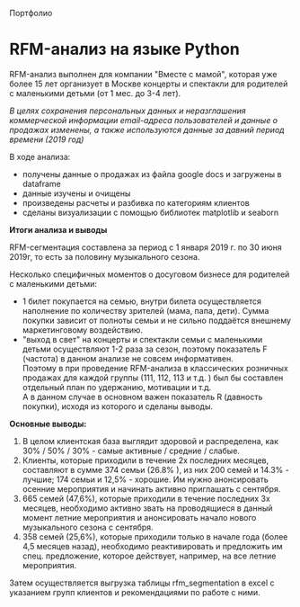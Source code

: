  Портфолио
# RFM-анализ на языке Python

RFM-анализ выполнен для компании "Вместе с мамой", которая уже более 15 лет организует в Москве концерты и спектакли для родителей с маленькими детьми (от 1 мес. до 3-4 лет).

*В целях сохранения персональных данных и неразглашения коммерческой информации email-адреса пользователей и данные о продажах изменены, а также используются данные за давний период времени (2019 год)* 

В ходе анализа:

 - получены данные о продажах из файла google docs и загружены в dataframe
 - данные изучены и очищены
 - произведены расчеты и разбивка по категориям клиентов 
 - сделаны визуализации с помощью библиотек matplotlib и seaborn
 
 **Итоги анализа и выводы**

RFM-сегментация составлена за период с 1 января 2019 г. по 30 июня 2019г, то есть за половину музыкального сезона.

Несколько специфичных моментов о досуговом бизнесе для родителей с маленькими детьми:

-   1 билет покупается на семью, внутри билета осуществляется наполнение по количеству зрителей (мама, папа, дети). Сумма покупки зависит от полноты семьи и не сильно поддаётся внешнему маркетинговому воздействию.
-   "выход в свет" на концерты и спектакли семьи с маленькими детьми осуществляют 1-2 раза за сезон, поэтому показатель F (частота) в данном анализе не совсем информативен.  
    Поэтому в при проведение RFM-анализа в классических розничных продажах для каждой группы (111, 112, 113 и т.д. ) был бы составлен отдельный план по удержанию, мотивации и т.д.   
    А в данном случае в основном важен показатель R (давность покупки), исходя из которого и сделаны выводы.

**Основные выводы:**

1.  В целом клиентская база выглядит здоровой и распределена, как 30% / 50% / 30% - самые активные / средние / слабые.
2.  Клиенты, которые приходили в течение 2х последних месяцев, составляют в сумме 374 семьи (26.8% ), из них 200 семей и 14.3% - лучшие; 174 семьи и 12,5% - хорошие. Им нужно анонсировать осенние мероприятия и начинать активно приглашать с сентября.
3.  665 семей (47,6%), которые приходили в течение последних 3х месяцев, необходимо активно звать на проводящиеся в данный момент летние мероприятия и анонсировать начало нового музыкального сезона с сентября.
4.  358 семей (25,6%), которые приходили только в начале года (более 4,5 месяцев назад), необходимо реактивировать и предложить им спец. предложение, которое действует, например, на все летние мероприятия.

Затем осуществляется выгрузка таблицы rfm_segmentation в excel с указанием групп клиентов и рекомендациями по работе с ними.
